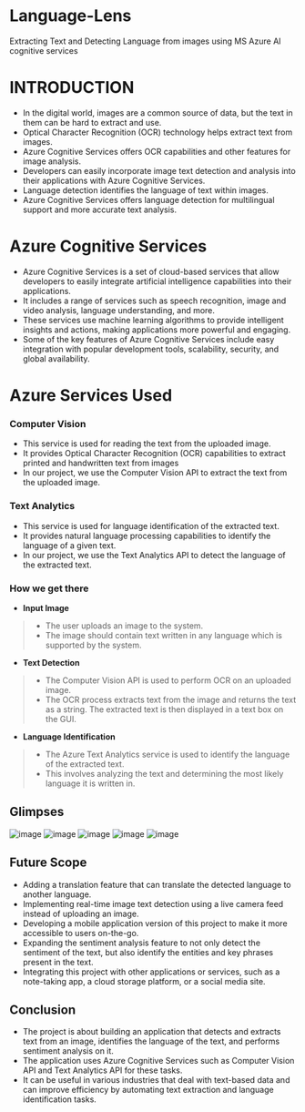 # Language-Lens
Extracting Text and Detecting Language from images using MS Azure AI cognitive services

# INTRODUCTION
- In the digital world, images are a common source of data, but the text in them can be hard to extract and use.
- Optical Character Recognition (OCR) technology helps extract text from images.
- Azure Cognitive Services offers OCR capabilities and other features for image analysis.
- Developers can easily incorporate image text detection and analysis into their applications with Azure Cognitive Services.
- Language detection identifies the language of text within images.
- Azure Cognitive Services offers language detection for multilingual support and more accurate text analysis.

# Azure Cognitive Services
- Azure Cognitive Services is a set of cloud-based services that allow developers to easily integrate artificial intelligence capabilities into their applications.
- It includes a range of services such as speech recognition, image and video analysis, language understanding, and more.
- These services use machine learning algorithms to provide intelligent insights and actions, making applications more powerful and engaging.
- Some of the key features of Azure Cognitive Services include easy integration with popular development tools, scalability, security, and global availability.

# Azure Services Used
### Computer Vision
- This service is used for reading the text from the uploaded image. 
- It provides Optical Character Recognition (OCR) capabilities to extract printed and handwritten text from images
- In our project, we use the Computer Vision API to extract the text from the uploaded image.

### Text Analytics
- This service is used for language identification of the extracted text. 
- It provides natural language processing capabilities to identify the language of a given text.
- In our project, we use the Text Analytics API to detect the language of the extracted text.

### How we get there
- **Input Image**
> * The user uploads an image to the system. 
> * The image should contain text written in any language which is supported by the system.

- **Text Detection**
> * The Computer Vision API is used to perform OCR on an uploaded image.
> * The OCR process extracts text from the image and returns the text as a string. The extracted text is then displayed in a text box on the GUI.

- **Language Identification**
> * The Azure Text Analytics service is used to identify the language of the extracted text.
> * This involves analyzing the text and determining the most likely language it is written in.

## Glimpses

![image](https://github.com/MUSKAN1903/Language-Lens/assets/70433658/f1c5063e-7f41-492a-9254-c2599df1aad5)
![image](https://github.com/MUSKAN1903/Language-Lens/assets/70433658/da29dcbe-9b82-4dc7-9eac-0332a0fdd816)
![image](https://github.com/MUSKAN1903/Language-Lens/assets/70433658/078928ee-3bbf-4d7f-bc99-8589e0727d2e)
![image](https://github.com/MUSKAN1903/Language-Lens/assets/70433658/25b85fab-e9fa-4b6a-ae40-fbd1384c3773)
![image](https://github.com/MUSKAN1903/Language-Lens/assets/70433658/f3a6e6e0-2cde-44f8-81f3-9758282cbfff)

## Future Scope
- Adding a translation feature that can translate the detected language to another language.
- Implementing real-time image text detection using a live camera feed instead of uploading an image.
- Developing a mobile application version of this project to make it more accessible to users on-the-go.
- Expanding the sentiment analysis feature to not only detect the sentiment of the text, but also identify the entities and key phrases present in the text.
- Integrating this project with other applications or services, such as a note-taking app, a cloud storage platform, or a social media site.

## Conclusion
- The project is about building an application that detects and extracts text from an image, identifies the language of the text, and performs sentiment analysis on it. 
- The application uses Azure Cognitive Services such as Computer Vision API and Text Analytics API for these tasks. 
- It can be useful in various industries that deal with text-based data and can improve efficiency by automating text extraction and language identification tasks.


































